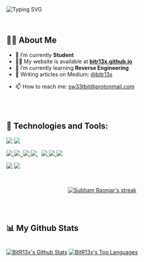 
![Typing SVG](https://readme-typing-svg.herokuapp.com?font=Ubuntu+Mono&size=30&pause=1000&color=09F712&background=F0FFD500&width=435&lines=Greetings+to+everyone+%F0%9F%91%8B)

<br/>

## 🙋‍♂️ About Me

- 🔭 I’m currently **Student**
- 👨‍💻 My website is available at **[bitr13x.github.io](https://bitr13x.github.io/)**
- 🌱 I’m currently learning **Reverse Engineering**
- 📓 Writing articles on Medium: [@bitr13x](https://medium.com/@bitr13x)
<!--
- 🤔 I’m looking for help with ...
-->
- 📫 How to reach me: sw33tbit@protonmail.com 

<br/>
<br/>

## 🚀 Technologies and Tools:
<image src="https://img.shields.io/badge/Python-3776AB?style=for-the-badge&logo=python&logoColor=black"> <image src="https://img.shields.io/badge/bash-4D4D4D?style=for-the-badge&logo=windows%20terminal&logoColor=white">

<p align="left"> 
    <a href="https://reactjs.org/" target="_blank"> <img src="https://img.icons8.com/color/48/000000/react-native.png"/> </a>
    <a href="https://developer.mozilla.org/en-US/docs/Web/JavaScript" target="_blank"> <img src="https://img.icons8.com/color/48/000000/javascript.png"/> </a> 
    <a href="https://www.w3.org/html/" target="_blank"> <img s
    rc="https://img.icons8.com/color/48/000000/html-5.png"/> </a> 
    <a href="https://www.w3schools.com/css/" target="_blank"> <img src="https://img.icons8.com/color/48/000000/css3.png"/> </a> 
    <a style="padding-right:8px;" href="https://nodejs.org" target="_blank"> <img src="https://img.icons8.com/color/48/000000/nodejs.png"/> </a> 
    <a href="https://visualstudio.microsoft.com/vs/features/cplusplus/" target="_blank"> <img src="https://img.icons8.com/color/50/000000/c-plus-plus-logo.png"/> </a> <a href="https://www.typescriptlang.org/"><img src="https://img.icons8.com/color/48/typescript.png"> </a> <a href="https://sass-lang.com/"> <img src="https://img.icons8.com/color/48/sass-avatar.png"> </a>
</p>

<image src="https://img.shields.io/badge/Kali_Linux-557C94?style=for-the-badge&logo=kali-linux&logoColor=white"> <image src="https://img.shields.io/badge/vscode-black?style=for-the-badge&logo=Visual%20Studio%20Code&logoColor=007ACC">

<br/>

<p align="center">
    <a href="https://github.com/SubhamRaoniar28/github-readme-streak-stats">
        <img title="🔥 Get streak stats for your profile at git.io/streak-stats" alt="Subham Raoniar's streak" src="https://github-readme-streak-stats.herokuapp.com/?user=bitr13x&theme=black-ice&hide_border=true&stroke=0000&background=060A0CD0"/>
    </a>
</p>

<br/>
<br/>

## 📊 My Github Stats

  <br/>
    <a href="https://github.com/SubhamRaoniar28/github-readme-stats"><img alt="BitR13x's Github Stats" src="https://github-readme-stats-bitr13x.vercel.app/api?username=bitr13x&show_icons=true&count_private=true&theme=react&hide_border=true&bg_color=0D1117&hide_rank=true" /></a>
  <a href="https://github.com/SubhamRaoniar28/github-readme-stats"><img alt="BitR13x's Top Languages" src="https://github-readme-stats-bitr13x.vercel.app/api/top-langs/?username=bitr13x&langs_count=8&count_private=true&layout=compact&theme=react&hide_border=true&bg_color=0D1117" /></a>
  <br/>
